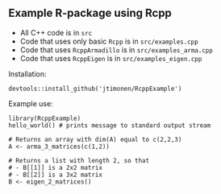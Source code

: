 ## Example R-package using Rcpp

* All C++ code is in `src`
* Code that uses only basic `Rcpp` is in `src/examples.cpp`
* Code that uses `RcppArmadillo` is in `src/examples_arma.cpp`
* Code that uses `RcppEigen` is in `src/examples_eigen.cpp`

Installation:

```{r}
devtools::install_github('jtimonen/RcppExample')
```

Example use:

```{r}
library(RcppExample)
hello_world() # prints message to standard output stream

# Returns an array with dim(A) equal to c(2,2,3)
A <- arma_3_matrices(c(1,2)) 

# Returns a list with length 2, so that
# - B[[1]] is a 2x2 matrix
# - B[[2]] is a 3x2 matrix
B <- eigen_2_matrices()
```
